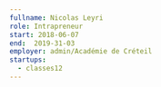```yaml
---
fullname: Nicolas Leyri
role: Intrapreneur
start: 2018-06-07
end:  2019-31-03
employer: admin/Académie de Créteil
startups:
  - classes12
---
```

